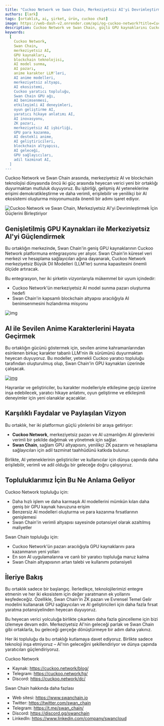 ```yaml
---
title: "Cuckoo Network ve Swan Chain, Merkeziyetsiz AI'yi Devrimleştirmek İçin Güçlerini Birleştiriyor"
authors: [lark]
tags: [ortaklık, ai, şirket, ürün, cuckoo chat]
image: https://web-dash-v2.onrender.com/api/og-cuckoo-network?title=Cuckoo%20Network%20ve%20Swan%20Chain,%20Merkeziyetsiz%20AI'yi%20Devrimleştirmek%20İçin%20Güçlerini%20Birleştiriyor
description: Cuckoo Network ve Swan Chain, güçlü GPU kaynaklarını Cuckoo'nun AI model sunma pazarına entegre ederek merkeziyetsiz AI'yi devrimleştirmek için ortaklık kuruyor. Bu işbirliği, AI geliştiricilerine ve yaratıcılarına gelişmiş işlem yetenekleri sunarak anime esinli dil modellerinin oluşturulmasını ve merkeziyetsiz AI inovasyonunda fırsatların genişlemesini sağlıyor.
keywords:
  [
    Cuckoo Network,
    Swan Chain,
    merkeziyetsiz AI,
    GPU kaynakları,
    blockchain teknolojisi,
    AI model sunma,
    AI pazarı,
    anime karakter LLM'leri,
    AI anime modelleri,
    merkeziyetsiz altyapı,
    AI ekosistemi,
    Cuckoo yaratıcı topluluğu,
    Swan Chain GPU ağı,
    AI benimsenmesi,
    etkileşimli AI deneyimleri,
    oyun geliştirme AI,
    yaratıcı hikaye anlatımı AI,
    AI inovasyonu,
    ZK pazarı,
    merkeziyetsiz AI işbirliği,
    GPU para kazanma,
    AI destekli anime,
    AI geliştiricileri,
    blockchain altyapısı,
    AI geleceği,
    GPU sağlayıcıları,
    adil tazminat AI,
  ]
---
```


Cuckoo Network ve Swan Chain arasında, merkeziyetsiz AI ve blockchain teknolojisi dünyasında öncü iki güç arasında heyecan verici yeni bir ortaklığı duyurmaktan mutluluk duyuyoruz. Bu işbirliği, gelişmiş AI yeteneklerine erişimi demokratikleştirme ve daha verimli, erişilebilir ve yenilikçi bir AI ekosistemi oluşturma misyonumuzda önemli bir adımı işaret ediyor.

![Cuckoo Network ve Swan Chain, Merkeziyetsiz AI'yi Devrimleştirmek İçin Güçlerini Birleştiriyor](https://cuckoo-network.b-cdn.net/2024-10-02-cuckoo-network-and-swan-chain-join-forces-to-revolutionize-decentralized-ai.png "Cuckoo Network ve Swan Chain, Merkeziyetsiz AI'yi Devrimleştirmek İçin Güçlerini Birleştiriyor")

## **Genişletilmiş GPU Kaynakları ile Merkeziyetsiz AI'yi Güçlendirmek**

Bu ortaklığın merkezinde, Swan Chain'in geniş GPU kaynaklarının Cuckoo Network platformuna entegrasyonu yer alıyor. Swan Chain'in küresel veri merkezi ve hesaplama sağlayıcıları ağına dayanarak, Cuckoo Network merkeziyetsiz Büyük Dil Modelleri (LLM'ler) sunma kapasitesini önemli ölçüde artıracak.

Bu entegrasyon, her iki şirketin vizyonlarıyla mükemmel bir uyum içindedir:

- Cuckoo Network'ün merkeziyetsiz AI model sunma pazarı oluşturma hedefi
- Swan Chain'in kapsamlı blockchain altyapısı aracılığıyla AI benimsenmesini hızlandırma misyonu

![img](https://cuckoo-network.b-cdn.net/2024-10-02-cuckoo-network-and-swan-chain-join-forces-to-revolutionize-decentralized-ai-2.jpg)

## **AI ile Sevilen Anime Karakterlerini Hayata Geçirmek**

Bu ortaklığın gücünü göstermek için, sevilen anime kahramanlarından esinlenen birkaç karakter tabanlı LLM'nin ilk sürümünü duyurmaktan heyecan duyuyoruz. Bu modeller, yetenekli Cuckoo yaratıcı topluluğu tarafından oluşturulmuş olup, Swan Chain'in GPU kaynakları üzerinde çalışacak.

[![img](https://cuckoo-network.b-cdn.net/cuckoo-chat-preview.webp)](https://cuckoo.network/portal/chat)

Hayranlar ve geliştiriciler, bu karakter modelleriyle etkileşime geçip üzerine inşa edebilecek, yaratıcı hikaye anlatımı, oyun geliştirme ve etkileşimli deneyimler için yeni olanaklar açacaklar.

## **Karşılıklı Faydalar ve Paylaşılan Vizyon**

Bu ortaklık, her iki platformun güçlü yönlerini bir araya getiriyor:

- **Cuckoo Network**, merkeziyetsiz pazarı ve AI uzmanlığını AI görevlerini verimli bir şekilde dağıtmak ve yönetmek için sağlar.
- **Swan Chain**, sağlam GPU altyapısını, yenilikçi ZK pazarını ve hesaplama sağlayıcıları için adil tazminat taahhüdünü katkıda bulunur.

Birlikte, AI yeteneklerinin geliştiriciler ve kullanıcılar için dünya çapında daha erişilebilir, verimli ve adil olduğu bir geleceğe doğru çalışıyoruz.

## **Topluluklarımız İçin Bu Ne Anlama Geliyor**

Cuckoo Network topluluğu için:

- Daha hızlı işlem ve daha karmaşık AI modellerini mümkün kılan daha geniş bir GPU kaynak havuzuna erişim
- Benzersiz AI modelleri oluşturma ve para kazanma fırsatlarının genişlemesi
- Swan Chain'in verimli altyapısı sayesinde potansiyel olarak azaltılmış maliyetler

Swan Chain topluluğu için:

- Cuckoo Network'ün pazarı aracılığıyla GPU kaynaklarını para kazanmanın yeni yolları
- En son AI uygulamalarına ve canlı bir yaratıcı topluluğa maruz kalma
- Swan Chain altyapısının artan talebi ve kullanımı potansiyeli

## **İleriye Bakış**

Bu ortaklık sadece bir başlangıç. İlerledikçe, teknolojilerimizi entegre etmenin ve her iki ekosistem için değer yaratmanın ek yollarını keşfedeceğiz. Özellikle, Swan Chain'in ZK pazarı ve Evrensel Temel Gelir modelini kullanarak GPU sağlayıcıları ve AI geliştiricileri için daha fazla fırsat yaratma potansiyelinden heyecan duyuyoruz.

Bu heyecan verici yolculuğa birlikte çıkarken daha fazla güncelleme için bizi izlemeye devam edin. Merkeziyetsiz AI'nin geleceği parlak ve Swan Chain gibi ortaklarla, bu geleceği gerçeğe dönüştürmeye bir adım daha yakınız.

Her iki topluluğu da bu ortaklığı kutlamaya davet ediyoruz. Birlikte sadece teknoloji inşa etmiyoruz – AI'nin geleceğini şekillendiriyor ve dünya çapında yaratıcıları güçlendiriyoruz.

Cuckoo Network

- Kaynak: https://cuckoo.network/blog/
- Telegram: https://cuckoo.network/tg/
- Discord: https://cuckoo.network/dc/

Swan Chain hakkında daha fazlası

- Web sitesi: https://www.swanchain.io
- Twitter: https://twitter.com/swan_chain
- Telegram: https://t.me/swan_chain/
- Discord: https://discord.gg/swanchain
- LinkedIn: https://www.linkedin.com/company/swancloud
